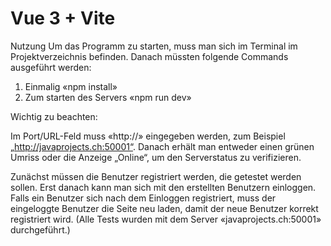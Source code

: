 # Vue 3 + Vite

Nutzung
Um das Programm zu starten, muss man sich im Terminal im Projektverzeichnis befinden. Danach müssten folgende Commands ausgeführt werden:

1.	Einmalig «npm install»
2.	Zum starten des Servers «npm run dev»

Wichtig zu beachten:

Im Port/URL-Feld muss «http://» eingegeben werden, zum Beispiel „http://javaprojects.ch:50001“. Danach erhält man entweder einen grünen Umriss oder die Anzeige „Online“, um den Serverstatus zu verifizieren.

Zunächst müssen die Benutzer registriert werden, die getestet werden sollen. Erst danach kann man sich mit den erstellten Benutzern einloggen. Falls ein Benutzer sich nach dem Einloggen registriert, muss der eingeloggte Benutzer die Seite neu laden, damit der neue Benutzer korrekt registriert wird. (Alle Tests wurden mit dem Server «javaprojects.ch:50001» durchgeführt.)

